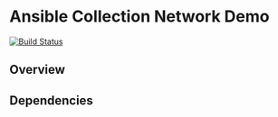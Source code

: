 # **Ansible Collection Network Demo**
[![Build Status](https://travis-ci.com/maxrainer/ansible-role-network_demo.svg?branch=master)](https://travis-ci.com/maxrainer/ansible-role-network_demo)

## **Overview**

## **Dependencies**


